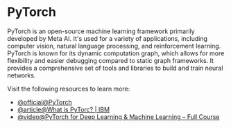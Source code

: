 # PyTorch

PyTorch is an open-source machine learning framework primarily developed by Meta AI. It's used for a variety of applications, including computer vision, natural language processing, and reinforcement learning. PyTorch is known for its dynamic computation graph, which allows for more flexibility and easier debugging compared to static graph frameworks. It provides a comprehensive set of tools and libraries to build and train neural networks.

Visit the following resources to learn more:

- [@official@PyTorch](https://pytorch.org/)
- [@article@What is PyTorc? | IBM](https://www.ibm.com/think/topics/pytorch)
- [@video@PyTorch for Deep Learning & Machine Learning – Full Course](https://www.youtube.com/watch?v=V_xro1bcAuA)